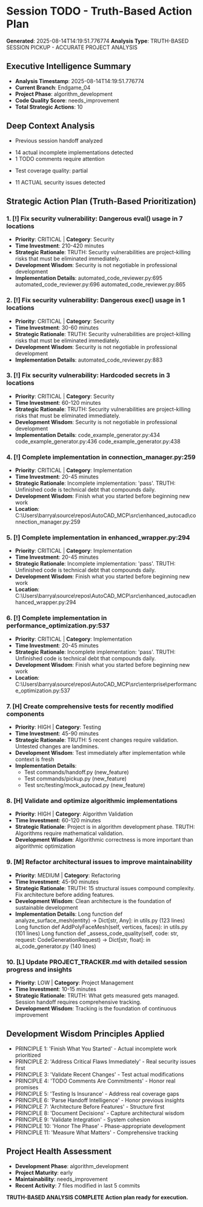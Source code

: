 # Session TODO - Truth-Based Action Plan

**Generated**: 2025-08-14T14:19:51.776774
**Analysis Type**: TRUTH-BASED SESSION PICKUP - ACCURATE PROJECT ANALYSIS

## Executive Intelligence Summary
- **Analysis Timestamp**: 2025-08-14T14:19:51.776774
- **Current Branch**: Endgame_04
- **Project Phase**: algorithm_development
- **Code Quality Score**: needs_improvement
- **Total Strategic Actions**: 10

## Deep Context Analysis
+ Previous session handoff analyzed
- 14 actual incomplete implementations detected
- 1 TODO comments require attention
+ Test coverage quality: partial
- 11 ACTUAL security issues detected

## Strategic Action Plan (Truth-Based Prioritization)

### 1. [!] Fix security vulnerability: Dangerous eval() usage in 7 locations
   - **Priority**: CRITICAL | **Category**: Security
   - **Time Investment**: 210-420 minutes
   - **Strategic Rationale**: TRUTH: Security vulnerabilities are project-killing risks that must be eliminated immediately.
   - **Development Wisdom**: Security is not negotiable in professional development
   - **Implementation Details**:
     automated_code_reviewer.py:695
     automated_code_reviewer.py:696
     automated_code_reviewer.py:865

### 2. [!] Fix security vulnerability: Dangerous exec() usage in 1 locations
   - **Priority**: CRITICAL | **Category**: Security
   - **Time Investment**: 30-60 minutes
   - **Strategic Rationale**: TRUTH: Security vulnerabilities are project-killing risks that must be eliminated immediately.
   - **Development Wisdom**: Security is not negotiable in professional development
   - **Implementation Details**:
     automated_code_reviewer.py:883

### 3. [!] Fix security vulnerability: Hardcoded secrets in 3 locations
   - **Priority**: CRITICAL | **Category**: Security
   - **Time Investment**: 60-120 minutes
   - **Strategic Rationale**: TRUTH: Security vulnerabilities are project-killing risks that must be eliminated immediately.
   - **Development Wisdom**: Security is not negotiable in professional development
   - **Implementation Details**:
     code_example_generator.py:434
     code_example_generator.py:436
     code_example_generator.py:438

### 4. [!] Complete implementation in connection_manager.py:259
   - **Priority**: CRITICAL | **Category**: Implementation
   - **Time Investment**: 20-45 minutes
   - **Strategic Rationale**: Incomplete implementation: 'pass'. TRUTH: Unfinished code is technical debt that compounds daily.
   - **Development Wisdom**: Finish what you started before beginning new work
   - **Location**: C:\Users\barrya\source\repos\AutoCAD_MCP\src\enhanced_autocad\connection_manager.py:259

### 5. [!] Complete implementation in enhanced_wrapper.py:294
   - **Priority**: CRITICAL | **Category**: Implementation
   - **Time Investment**: 20-45 minutes
   - **Strategic Rationale**: Incomplete implementation: 'pass'. TRUTH: Unfinished code is technical debt that compounds daily.
   - **Development Wisdom**: Finish what you started before beginning new work
   - **Location**: C:\Users\barrya\source\repos\AutoCAD_MCP\src\enhanced_autocad\enhanced_wrapper.py:294

### 6. [!] Complete implementation in performance_optimization.py:537
   - **Priority**: CRITICAL | **Category**: Implementation
   - **Time Investment**: 20-45 minutes
   - **Strategic Rationale**: Incomplete implementation: 'pass'. TRUTH: Unfinished code is technical debt that compounds daily.
   - **Development Wisdom**: Finish what you started before beginning new work
   - **Location**: C:\Users\barrya\source\repos\AutoCAD_MCP\src\enterprise\performance_optimization.py:537

### 7. [H] Create comprehensive tests for recently modified components
   - **Priority**: HIGH | **Category**: Testing
   - **Time Investment**: 45-90 minutes
   - **Strategic Rationale**: TRUTH: 5 recent changes require validation. Untested changes are landmines.
   - **Development Wisdom**: Test immediately after implementation while context is fresh
   - **Implementation Details**:
     - Test commands/handoff.py (new_feature)
     - Test commands/pickup.py (new_feature)
     - Test src/testing/mock_autocad.py (new_feature)

### 8. [H] Validate and optimize algorithmic implementations
   - **Priority**: HIGH | **Category**: Algorithm Validation
   - **Time Investment**: 60-120 minutes
   - **Strategic Rationale**: Project is in algorithm development phase. TRUTH: Algorithms require mathematical validation.
   - **Development Wisdom**: Algorithmic correctness is more important than algorithmic optimization

### 9. [M] Refactor architectural issues to improve maintainability
   - **Priority**: MEDIUM | **Category**: Refactoring
   - **Time Investment**: 45-90 minutes
   - **Strategic Rationale**: TRUTH: 15 structural issues compound complexity. Fix architecture before adding features.
   - **Development Wisdom**: Clean architecture is the foundation of sustainable development
   - **Implementation Details**:
     Long function def analyze_surface_mesh(entity) -> Dict[str, Any]: in utils.py (123 lines)
     Long function def AddPolyFaceMesh(self, vertices, faces): in utils.py (101 lines)
     Long function def _assess_code_quality(self, code: str, request: CodeGenerationRequest) -> Dict[str, float]: in ai_code_generator.py (140 lines)

### 10. [L] Update PROJECT_TRACKER.md with detailed session progress and insights
   - **Priority**: LOW | **Category**: Project Management
   - **Time Investment**: 10-15 minutes
   - **Strategic Rationale**: TRUTH: What gets measured gets managed. Session handoff requires comprehensive tracking.
   - **Development Wisdom**: Tracking is the foundation of continuous improvement

## Development Wisdom Principles Applied
- PRINCIPLE 1: 'Finish What You Started' - Actual incomplete work prioritized
- PRINCIPLE 2: 'Address Critical Flaws Immediately' - Real security issues first
- PRINCIPLE 3: 'Validate Recent Changes' - Test actual modifications
- PRINCIPLE 4: 'TODO Comments Are Commitments' - Honor real promises
- PRINCIPLE 5: 'Testing Is Insurance' - Address real coverage gaps
- PRINCIPLE 6: 'Parse Handoff Intelligence' - Honor previous insights
- PRINCIPLE 7: 'Architecture Before Features' - Structure first
- PRINCIPLE 8: 'Document Decisions' - Capture architectural wisdom
- PRINCIPLE 9: 'Validate Integration' - System cohesion
- PRINCIPLE 10: 'Honor The Phase' - Phase-appropriate development
- PRINCIPLE 11: 'Measure What Matters' - Comprehensive tracking

## Project Health Assessment
- **Development Phase**: algorithm_development
- **Project Maturity**: early
- **Maintainability**: needs_improvement
- **Recent Activity**: 7 files modified in last 5 commits

**TRUTH-BASED ANALYSIS COMPLETE**
**Action plan ready for execution.**
